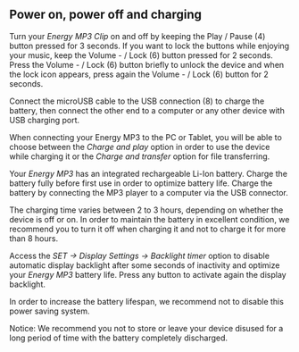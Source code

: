 ## Power on, power off and charging

Turn your *Energy MP3 Clip* on and off by keeping the Play / Pause (4) button pressed for 3 seconds. If you want to lock the buttons while enjoying your music, keep the Volume - / Lock (6) button pressed for 2 seconds. Press the Volume - / Lock (6) button briefly to unlock the device and when the lock icon appears, press again the Volume - / Lock (6) button for 2 seconds. 

Connect the microUSB cable to the USB connection (8) to charge the battery, then connect the other end to a computer or any other device with USB charging port.

When connecting your Energy MP3 to the PC or Tablet, you will be able to choose between the *Charge and play* option in order to use the device while charging it or the *Charge and transfer* option for file transferring.

Your *Energy MP3* has an integrated rechargeable Li-Ion battery. Charge the battery fully before first use in order to optimize battery life. Charge the battery by connecting the MP3 player to a computer via the USB connector.

The charging time varies between 2 to 3 hours, depending on whether the device is off or on. In order to maintain the battery in excellent condition, we recommend you to turn it off when charging it and not to charge it for more than 8 hours.

Access the *SET -> Display Settings -> Backlight timer* option to disable automatic display backlight after some seconds of inactivity and optimize your *Energy MP3* battery life.  Press any button to activate again the display backlight.

In order to increase the battery lifespan, we recommend not to disable this power saving system.

Notice: We recommend you not to store or leave your device disused for a long period of time with the battery completely discharged.

